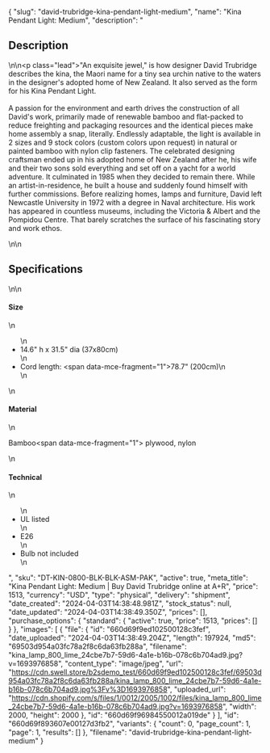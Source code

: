 {
  "slug": "david-trubridge-kina-pendant-light-medium",
  "name": "Kina Pendant Light: Medium",
  "description": "<h2>Description</h2>\n<!-- split -->\n<p class=\"lead\">\"An exquisite jewel,\" is how designer David Trubridge describes the kina, the Maori name for a tiny sea urchin native to the waters in the designer's adopted home of New Zealand. It also served as the form for his Kina Pendant Light. <br><br>A passion for the environment and earth drives the construction of all David's work, primarily made of renewable bamboo and flat-packed to reduce freighting and packaging resources and the identical pieces make home assembly a snap, literally. Endlessly adaptable, the light is available in 2 sizes and 9 stock colors (custom colors upon request) in natural or painted bamboo with nylon clip fasteners. The celebrated designing craftsman ended up in his adopted home of New Zealand after he, his wife and their two sons sold everything and set off on a yacht for a world adventure. It culminated in 1985 when they decided to remain there. While an artist-in-residence, he built a house and suddenly found himself with further commissions. Before realizing homes, lamps and furniture, David left Newcastle University in 1972 with a degree in Naval architecture. His work has appeared in countless museums, including the Victoria &amp; Albert and the Pompidou Centre. That barely scratches the surface of his fascinating story and work ethos.</p>\n<!-- split -->\n<h2>Specifications</h2>\n<!-- split -->\n<h4>Size</h4>\n<ul>\n<li>14.6\" h x 31.5\" dia (37x80cm)</li>\n<li>Cord length: <span data-mce-fragment=\"1\">78.7\" (200cm)</span>\n</li>\n</ul>\n<h4>Material</h4>\n<p>Bamboo<span data-mce-fragment=\"1\"> plywood</span>, nylon</p>\n<h4>Technical</h4>\n<ul>\n<li>UL listed</li>\n<li>E26</li>\n<li>Bulb not included</li>\n</ul>",
  "sku": "DT-KIN-0800-BLK-BLK-ASM-PAK",
  "active": true,
  "meta_title": "Kina Pendant Light: Medium | Buy David Trubridge online at A+R",
  "price": 1513,
  "currency": "USD",
  "type": "physical",
  "delivery": "shipment",
  "date_created": "2024-04-03T14:38:48.981Z",
  "stock_status": null,
  "date_updated": "2024-04-03T14:38:49.350Z",
  "prices": [],
  "purchase_options": {
    "standard": {
      "active": true,
      "price": 1513,
      "prices": []
    }
  },
  "images": [
    {
      "file": {
        "id": "660d69f9ed102500128c3fef",
        "date_uploaded": "2024-04-03T14:38:49.204Z",
        "length": 197924,
        "md5": "69503d954a03fc78a2f8c6da63fb288a",
        "filename": "kina_lamp_800_lime_24cbe7b7-59d6-4a1e-b16b-078c6b704ad9.jpg?v=1693976858",
        "content_type": "image/jpeg",
        "url": "https://cdn.swell.store/b2sdemo_test/660d69f9ed102500128c3fef/69503d954a03fc78a2f8c6da63fb288a/kina_lamp_800_lime_24cbe7b7-59d6-4a1e-b16b-078c6b704ad9.jpg%3Fv%3D1693976858",
        "uploaded_url": "https://cdn.shopify.com/s/files/1/0012/2005/1002/files/kina_lamp_800_lime_24cbe7b7-59d6-4a1e-b16b-078c6b704ad9.jpg?v=1693976858",
        "width": 2000,
        "height": 2000
      },
      "id": "660d69f96984550012a019de"
    }
  ],
  "id": "660d69f893607e00127d3fb2",
  "variants": {
    "count": 0,
    "page_count": 1,
    "page": 1,
    "results": []
  },
  "filename": "david-trubridge-kina-pendant-light-medium"
}